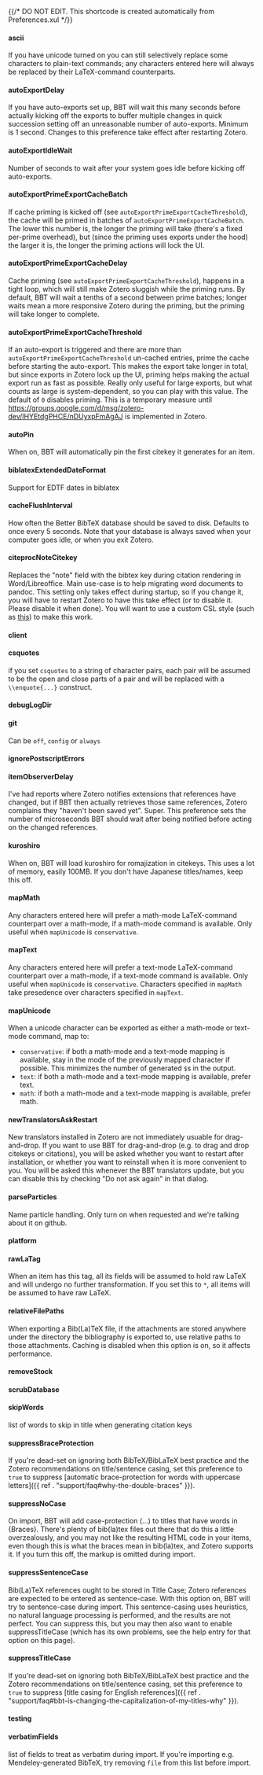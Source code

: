 {{/* DO NOT EDIT. This shortcode is created automatically from Preferences.xul */}}
#### ascii

If you have unicode turned on you can still selectively replace some characters to plain-text commands; any characters entered here will always
be replaced by their LaTeX-command counterparts.

#### autoExportDelay

If you have auto-exports set up, BBT will wait this many seconds before actually kicking off the exports to buffer multiple changes in quick succession
setting off an unreasonable number of auto-exports. Minimum is 1 second. Changes to this preference take effect after restarting Zotero.

#### autoExportIdleWait

Number of seconds to wait after your system goes idle before kicking off auto-exports.

#### autoExportPrimeExportCacheBatch

If cache priming is kicked off (see `autoExportPrimeExportCacheThreshold`), the cache will be primed in batches of `autoExportPrimeExportCacheBatch`.
The lower this number is, the longer the priming will take (there's a fixed per-prime overhead), but (since the priming uses exports under the hood)
the larger it is, the longer the priming actions will lock the UI.

#### autoExportPrimeExportCacheDelay

Cache priming (see `autoExportPrimeExportCacheThreshold`), happens in a tight loop, which will still make Zotero sluggish while the priming runs.
By default, BBT will wait a tenths of a second between prime batches; longer waits mean a more responsive Zotero during the priming,
but the priming will take longer to complete.

#### autoExportPrimeExportCacheThreshold

If an auto-export is triggered and there are more than `autoExportPrimeExportCacheThreshold` un-cached entries,
prime the cache before starting the auto-export. This makes the export take longer in total, but since exports
in Zotero lock up the UI, priming helps making the actual export run as fast as possible. Really only
useful for large exports, but what counts as large is system-dependent, so you can play with this value. The
default of `0` disables priming. This is a temporary measure until https://groups.google.com/d/msg/zotero-dev/lHYEtdgPHCE/nDUyxpFmAgAJ
is implemented in Zotero.

#### autoPin

When on, BBT will automatically pin the first citekey it generates for an item.

#### biblatexExtendedDateFormat

Support for EDTF dates in biblatex

#### cacheFlushInterval

How often the Better BibTeX database should be saved to disk. Defaults to once every 5 seconds. Note that
your database is always saved when your computer goes idle, or when you exit Zotero.

#### citeprocNoteCitekey

Replaces the "note" field with the bibtex key during citation rendering in Word/Libreoffice. Main use-case is to help migrating word documents to pandoc.
This setting only takes effect during startup, so if you change it, you will have to restart Zotero to have this take effect (or to disable it.
Please disable it when done). You will want to use a custom CSL style
(such as [this](https://raw.githubusercontent.com/retorquere/zotero-better-bibtex/master/better-bibtex-citekeys.csl)) to make this work.

#### client

#### csquotes

if you set `csquotes` to a string of character pairs, each pair will be assumed to be the open and close parts of a pair and
will be replaced with a `\\enquote{...}` construct.

#### debugLogDir

#### git

Can be `off`, `config` or `always`

#### ignorePostscriptErrors

#### itemObserverDelay

I've had reports where Zotero notifies extensions that references have changed, but if BBT then actually
retrieves those same references, Zotero complains they "haven't been saved yet". Super. This preference sets
the number of microseconds BBT should wait after being notified before acting on the changed references.

#### kuroshiro

When on, BBT will load kuroshiro for romajization in citekeys. This uses a lot of memory, easily 100MB. If you don't have Japanese titles/names, keep this off.

#### mapMath

Any characters entered here will prefer a math-mode LaTeX-command counterpart over a math-mode,
if a math-mode command is available. Only useful when `mapUnicode` is `conservative`.

#### mapText

Any characters entered here will prefer a text-mode LaTeX-command counterpart over a math-mode, if a text-mode command is available.
Only useful when `mapUnicode` is `conservative`. Characters specified in `mapMath` take presedence over characters specified in `mapText`.

#### mapUnicode

When a unicode character can be exported as either a math-mode or text-mode command, map to:

* `conservative`: if both a math-mode and a text-mode mapping is available, stay in the mode of the previously mapped
   character if possible. This minimizes the number of generated `$`s in the output.
* `text`: if both a math-mode and a text-mode mapping is available, prefer text.
* `math`: if both a math-mode and a text-mode mapping is available, prefer math.

#### newTranslatorsAskRestart

New translators installed in Zotero are not immediately usuable for drag-and-drop. If you want to use BBT for drag-and-drop
(e.g. to drag and drop citekeys or citations), you will be asked whether you want to restart after installation,
or whether you want to reinstall when it is more convenient to you. You will be asked this whenever the BBT translators update,
but you can disable this by checking "Do not ask again" in that dialog.

#### parseParticles

Name particle handling. Only turn on when requested and we're talking about it on github.

#### platform

#### rawLaTag

When an item has this tag, all its fields will be assumed to hold raw LaTeX and will undergo no further transformation.
If you set this to `*`, all items will be assumed to have raw LaTeX.

#### relativeFilePaths

When exporting a Bib(La)TeX file, if the attachments are stored anywhere under the directory the bibliography is exported to, use relative paths
to those attachments. Caching is disabled when this option is on, so it affects performance.

#### removeStock

#### scrubDatabase

#### skipWords

list of words to skip in title when generating citation keys

#### suppressBraceProtection

If you're dead-set on ignoring both BibTeX/BibLaTeX best practice and the Zotero recommendations on title/sentence
casing, set this preference to `true` to suppress [automatic brace-protection for words with uppercase letters]({{ ref . "support/faq#why-the-double-braces" }}).

#### suppressNoCase

On import, BBT will add case-protection (<span class="nocase">...<span>) to titles that have words in {Braces}. There's plenty of bib(la)tex files
out there that do this a little overzealously, and you may not like the resulting HTML code in your items, even though this is what the braces mean in bib(la)tex, and
Zotero supports it. If you turn this off, the markup is omitted during import.

#### suppressSentenceCase

Bib(La)TeX references ought to be stored in Title Case; Zotero references are expected to be entered as sentence-case. With this option on, BBT will try to sentence-case
during import. This sentence-casing uses heuristics, no natural language processing is performed, and the results are not perfect. You can suppress this, but you may then also want
to enable suppressTitleCase (which has its own problems, see the help entry for that option on this page).

#### suppressTitleCase

If you're dead-set on ignoring both BibTeX/BibLaTeX best practice and the Zotero recommendations on title/sentence
casing, set this preference to `true` to suppress [title casing for English references]({{ ref . "support/faq#bbt-is-changing-the-capitalization-of-my-titles-why" }}).

#### testing

#### verbatimFields

list of fields to treat as verbatim during import. If you're importing e.g. Mendeley-generated BibTeX, try removing `file` from this list before import.


